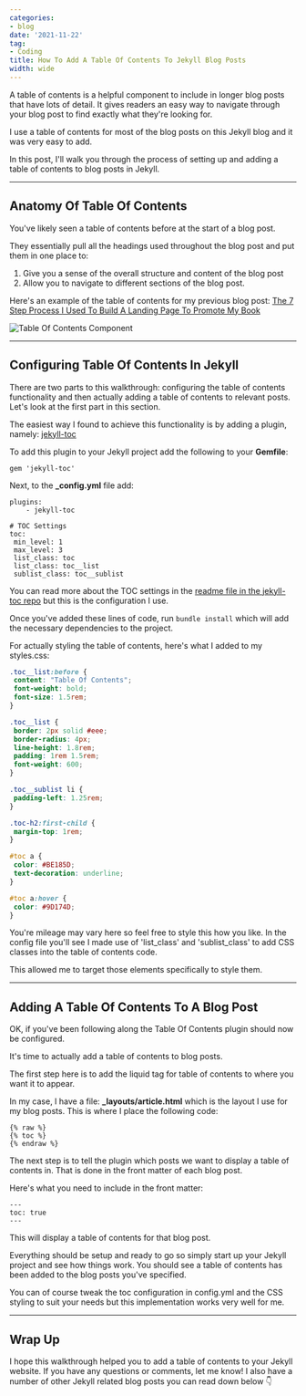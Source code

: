 ```yaml
---
categories:
- blog
date: '2021-11-22'
tag:
- Coding
title: How To Add A Table Of Contents To Jekyll Blog Posts
width: wide
---
```


A table of contents is a helpful component to include in longer blog posts that have lots of detail. It gives readers an easy way to navigate through your blog post to find exactly what they're looking for.

I use a table of contents for most of the blog posts on this Jekyll blog and it was very easy to add.

In this post, I'll walk you through the process of setting up and adding a table of contents to blog posts in Jekyll.

---

## Anatomy Of Table Of Contents

You've likely seen a table of contents before at the start of a blog post. 

They essentially pull all the headings used throughout the blog post and put them in one place to:

1. Give you a sense of the overall structure and content of the blog post
2. Allow you to navigate to different sections of the blog post.

Here's an example of the table of contents for my previous blog post: [The 7 Step Process I Used To Build A Landing Page To Promote My Book](/book-landing-page)

![Table Of Contents Component](/assets/images/2021/table-of-contents.png)

---

## Configuring Table Of Contents In Jekyll

There are two parts to this walkthrough: configuring the table of contents functionality and then actually adding a table of contents to relevant posts. Let's look at the first part in this section.

The easiest way I found to achieve this functionality is by adding a plugin, namely: [jekyll-toc](https://github.com/toshimaru/jekyll-toc)

To add this plugin to your Jekyll project add the following to your **Gemfile**:

```
gem 'jekyll-toc'
```

Next, to the **_config.yml** file add:

```
plugins:
	- jekyll-toc
	
# TOC Settings
toc:
 min_level: 1
 max_level: 3
 list_class: toc
 list_class: toc__list
 sublist_class: toc__sublist
```

You can read more about the TOC settings in the [readme file in the jekyll-toc repo](https://github.com/toshimaru/jekyll-toc) but this is the configuration I use.

Once you've added these lines of code, run  ```bundle install``` which will add the necessary dependencies to the project.	

For actually styling the table of contents, here's what I added to my styles.css:

```css
.toc__list:before {
 content: "Table Of Contents";
 font-weight: bold;
 font-size: 1.5rem;
}

.toc__list {
 border: 2px solid #eee;
 border-radius: 4px;
 line-height: 1.8rem;
 padding: 1rem 1.5rem;
 font-weight: 600;
}

.toc__sublist li {
 padding-left: 1.25rem;
}

.toc-h2:first-child {
 margin-top: 1rem;
}  

#toc a {
 color: #BE185D;
 text-decoration: underline;
}

#toc a:hover {
 color: #9D174D;
}
```

You're mileage may vary here so feel free to style this how you like. In the config file you'll see I made use of 'list_class' and 'sublist_class' to add CSS classes into the table of contents code. 

This allowed me to target those elements specifically to style them.

---

## Adding A Table Of Contents To A Blog Post

OK, if you've been following along the Table Of Contents plugin should now be configured.

It's time to actually add a table of contents to blog posts.

The first step here is to add the liquid tag for table of contents to where you want it to appear. 

In my case, I have a file: **_layouts/article.html** which is the layout I use for my blog posts. This is where I place the following code:

```
{% raw %}
{% toc %}
{% endraw %}
```

The next step is to tell the plugin which posts we want to display a table of contents in. That is done in the front matter of each blog post.

Here's what you need to include in the front matter:

```
---
toc: true
---
```

This will display a table of contents for that blog post.

Everything should be setup and ready to go so simply start up your Jekyll project and see how things work. You should see a table of contents has been added to the blog posts you've specified.

You can of course tweak the toc configuration in config.yml and the CSS styling to suit your needs but this implementation works very well for me.

---

## Wrap Up

I hope this walkthrough helped you to add a table of contents to your Jekyll website. If you have any questions or comments, let me know! I also have a number of other Jekyll related blog posts you can read down below 👇